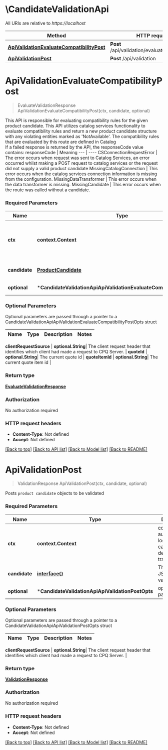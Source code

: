 # \CandidateValidationApi

All URIs are relative to *https://localhost*

Method | HTTP request | Description
------------- | ------------- | -------------
[**ApiValidationEvaluateCompatibilityPost**](CandidateValidationApi.md#ApiValidationEvaluateCompatibilityPost) | **Post** /api/validation/evaluateCompatibility | 
[**ApiValidationPost**](CandidateValidationApi.md#ApiValidationPost) | **Post** /api/validation | 


# **ApiValidationEvaluateCompatibilityPost**
> EvaluateValidationResponse ApiValidationEvaluateCompatibilityPost(ctx, candidate, optional)


This API is responsible for evaluating compatibility rules for the given product candidate. This API utilizes catalog services functionality to evaluate compatibility rules and return a new product candidate structure with any violating entities marked as 'NotAvailable'. The compatibility rules that are evaluated by this route are defined in Catalog</b><br/> If a failed response is returned by the API, the responseCode value contains:  responseCode   | Meaning   --- | ----   CSConnectionRequestError | The error occurs when request was sent to Catalog Services, an error occurred whilst making a POST request to catalog services or the request did not supply a valid product candidate  MissingCatalogConnection | This error occurs when the catalog services connection information is missing from the configuration.  MissingDataTransformer   | This error occurs when the data transformer is missing.  MissingCandidate | This error occurs when the route was called without a candidate. 

### Required Parameters

Name | Type | Description  | Notes
------------- | ------------- | ------------- | -------------
 **ctx** | **context.Context** | context for authentication, logging, cancellation, deadlines, tracing, etc.
  **candidate** | [**ProductCandidate**](ProductCandidate.md)| The candidate JSON to be validated | 
 **optional** | ***CandidateValidationApiApiValidationEvaluateCompatibilityPostOpts** | optional parameters | nil if no parameters

### Optional Parameters
Optional parameters are passed through a pointer to a CandidateValidationApiApiValidationEvaluateCompatibilityPostOpts struct

Name | Type | Description  | Notes
------------- | ------------- | ------------- | -------------

 **clientRequestSource** | **optional.String**| The client request header that identifies which client had made a request to CPQ Server. | 
 **quoteId** | **optional.String**| The current quote id | 
 **quoteItemId** | **optional.String**| The current quote item id | 

### Return type

[**EvaluateValidationResponse**](EvaluateValidationResponse.md)

### Authorization

No authorization required

### HTTP request headers

 - **Content-Type**: Not defined
 - **Accept**: Not defined

[[Back to top]](#) [[Back to API list]](../README.md#documentation-for-api-endpoints) [[Back to Model list]](../README.md#documentation-for-models) [[Back to README]](../README.md)

# **ApiValidationPost**
> ValidationResponse ApiValidationPost(ctx, candidate, optional)


Posts `product candidate` objects to be validated 

### Required Parameters

Name | Type | Description  | Notes
------------- | ------------- | ------------- | -------------
 **ctx** | **context.Context** | context for authentication, logging, cancellation, deadlines, tracing, etc.
  **candidate** | [**interface{}**](interface{}.md)| The candidate JSON to be validated | 
 **optional** | ***CandidateValidationApiApiValidationPostOpts** | optional parameters | nil if no parameters

### Optional Parameters
Optional parameters are passed through a pointer to a CandidateValidationApiApiValidationPostOpts struct

Name | Type | Description  | Notes
------------- | ------------- | ------------- | -------------

 **clientRequestSource** | **optional.String**| The client request header that identifies which client had made a request to CPQ Server. | 

### Return type

[**ValidationResponse**](ValidationResponse.md)

### Authorization

No authorization required

### HTTP request headers

 - **Content-Type**: Not defined
 - **Accept**: Not defined

[[Back to top]](#) [[Back to API list]](../README.md#documentation-for-api-endpoints) [[Back to Model list]](../README.md#documentation-for-models) [[Back to README]](../README.md)

